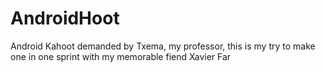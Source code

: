 # AndroidHoot
Android Kahoot demanded by Txema, my professor, this is my try to make one in one sprint with my memorable fiend Xavier Far
